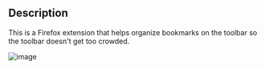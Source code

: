 ## Description

This is a Firefox extension that helps organize bookmarks on the toolbar so the toolbar doesn't get too crowded.

![image](https://cwtu.github.io/src/assets/images/BookmarkSwitcher/bookmark-switcher-demo.gif)